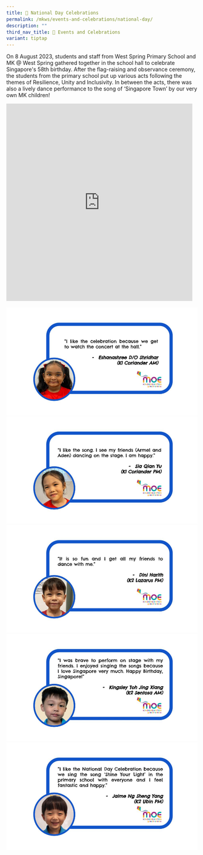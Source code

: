 ```yaml
---
title: 💖 National Day Celebrations
permalink: /mkws/events-and-celebrations/national-day/
description: ""
third_nav_title: 🎉 Events and Celebrations
variant: tiptap
---
```

On 8 August 2023, students and staff from West Spring Primary School and MK @ West Spring gathered together in the school hall to celebrate Singapore's 58th birthday. After the flag-raising and observance ceremony, the students from the primary school put up various acts following the themes of Resilience, Unity and Inclusivity. In between the acts, there was also a lively dance performance to the song of ‘Singapore Town’ by our very own MK children!

<iframe src="https://docs.google.com/presentation/d/e/2PACX-1vQeaqbCeG96VfNvfym5UczEhO52ZUJOeOamn_bz0OolqwRJrw5nESI4qkuRtJWMzALWrfT3D6XLRsZM/embed?start=true&amp;loop=true&amp;delayms=5000" frameborder="0" width="491" height="520" allowfullscreen="true"></iframe>

![](/images/MK/Event%20Reflections/National%20Day%202023/cor%20am%20(ndc).jpg)
![](/images/MK/Event%20Reflections/National%20Day%202023/cor%20pm%20(ndc).jpg)
![](/images/MK/Event%20Reflections/National%20Day%202023/laz%20pm%20(ndc).jpg)
![](/images/MK/Event%20Reflections/National%20Day%202023/sen%20am%20(ndc).jpg)
![](/images/MK/Event%20Reflections/National%20Day%202023/ubin%20pm%20(ndc).jpg)